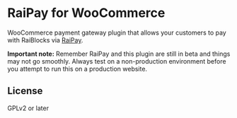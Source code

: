 # RaiPay for WooCommerce
WooCommerce payment gateway plugin that allows your customers to pay with RaiBlocks via [RaiPay](https://raipay.io/).

**Important note:** Remember RaiPay and this plugin are still in beta and things may not go smoothly. Always test on a non-production environment before you attempt to run this on a production website.

## License
GPLv2 or later